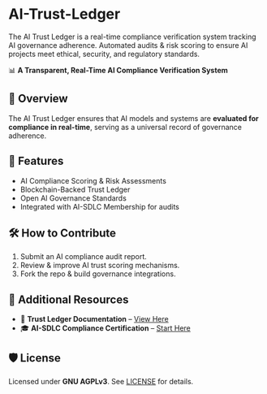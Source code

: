 # AI-Trust-Ledger
The AI Trust Ledger is a real-time compliance verification system tracking AI governance adherence. Automated audits &amp; risk scoring to ensure AI projects meet ethical, security, and regulatory standards.

📊 **A Transparent, Real-Time AI Compliance Verification System**

## 📌 Overview
The AI Trust Ledger ensures that AI models and systems are **evaluated for compliance in real-time**, serving as a universal record of governance adherence.

## 🔹 Features
- AI Compliance Scoring & Risk Assessments
- Blockchain-Backed Trust Ledger
- Open AI Governance Standards
- Integrated with AI-SDLC Membership for audits

## 🛠 How to Contribute
1. Submit an AI compliance audit report.
2. Review & improve AI trust scoring mechanisms.
3. Fork the repo & build governance integrations.

## 📌 Additional Resources
- 📜 **Trust Ledger Documentation** – [View Here](https://notion.ai-sdlc.institute/trust-ledger)
- 🎓 **AI-SDLC Compliance Certification** – [Start Here](https://ai-sdlc.institute/membership)

## 🛡️ License
Licensed under **GNU AGPLv3**. See [LICENSE](LICENSE) for details.
```
